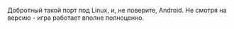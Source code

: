 Добротный такой порт под Linux, и, не поверите, Android. Не смотря на версию - игра работает вполне полноценно.